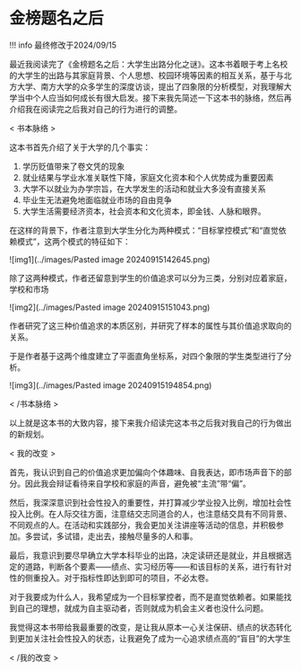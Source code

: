 # 金榜题名之后

!!! info
    最终修改于2024/09/15

最近我阅读完了《金榜题名之后：大学生出路分化之谜》。这本书着眼于考上名校的大学生的出路与其家庭背景、个人思想、校园环境等因素的相互关系，基于与北方大学、南方大学的众多学生的深度访谈，提出了四象限的分析模型，对我理解大学当中个人应当如何成长有很大启发。接下来我先简述一下这本书的脉络，然后再介绍我在阅读完之后我对自己的行为进行的调整。

< 书本脉络 >

这本书首先介绍了关于大学的几个事实：

1. 学历贬值带来了卷文凭的现象
2. 就业结果与学业水准关联性下降，家庭文化资本和个人优势成为重要因素
3. 大学不以就业为办学宗旨，在大学发生的活动和就业大多没有直接关系
4. 毕业生无法避免地面临就业市场的自由竞争
5. 大学生活需要经济资本，社会资本和文化资本，即金钱、人脉和眼界。

在这样的背景下，作者注意到大学生分化为两种模式：“目标掌控模式”和“直觉依赖模式”，这两个模式的特征如下：

![img1](../images/Pasted image 20240915142645.png)

除了这两种模式，作者还留意到学生的价值追求可以分为三类，分别对应着家庭，学校和市场

![img2](../images/Pasted image 20240915151043.png)

作者研究了这三种价值追求的本质区别，并研究了样本的属性与其价值追求取向的关系。

于是作者基于这两个维度建立了平面直角坐标系，对四个象限的学生类型进行了分析。

![img3](../images/Pasted image 20240915194854.png)

< /书本脉络 >

以上就是这本书的大致内容，接下来我介绍读完这本书之后我对我自己的行为做出的新规划。

< 我的改变 >

首先，我认识到自己的价值追求更加偏向个体趣味、自我表达，即市场声音下的部分。因此我会辩证看待来自学校和家庭的声音，避免被“主流”带“偏”。

然后，我深深意识到社会性投入的重要性，并打算减少学业投入比例，增加社会性投入比例。在人际交往方面，注意结交志同道合的人，也注意结交具有不同背景、不同观点的人。在活动和实践部分，我会更加关注讲座等活动的信息，并积极参加。多尝试，多试错，走出去，接触尽量多的人和事。

最后，我意识到要尽早确立大学本科毕业的出路，决定读研还是就业，并且根据选定的道路，判断各个要素——绩点、实习经历等——和该目标的关系，进行有针对性的侧重投入。对于指标性即达到即可的项目，不必太卷。

对于我要成为什么人，我希望成为一个目标掌控者，而不是直觉依赖者。如果能找到自己的理想，就成为自主驱动者，否则就成为机会主义者也没什么问题。

我觉得这本书带给我最重要的改变，是让我从原本一心关注保研、绩点的状态转化到更加关注社会性投入的状态，让我避免了成为一心追求绩点高的“盲目”的大学生

< /我的改变 >
